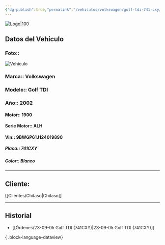```yaml
---
{"dg-publish":true,"permalink":"/vehiculos/volkswagen/golf-tdi-741-cxy/"}
---
```


![Logo|100](http://drive.google.com/uc?export=view&id=137fl3TIZ0-PU8b-Pt0bsjclwHub_u78G)

## Datos del Vehículo 
### Foto:: 
![Vehículo](http://drive.google.com/uc?export=view&id=1MZ8mwO1VPK1pIJDFEiI_RK3_HWgdMHFT)

### Marca:: Volkswagen 
### Modelo:: Golf TDI
### Año:: 2002
#### Motor:: 1900
#### Serie Motor:: ALH
#### Vin:: 9BWGP61J124019890
##### Placa:: 741CXY
##### Color:: Blanco
---

## Cliente:

[[Clientes/Chitaso\|Chitaso]]


---

## Historial

- [[Órdenes/23-09-05 Golf TDI (741CXY)\|23-09-05 Golf TDI (741CXY)]]

{ .block-language-dataview} 